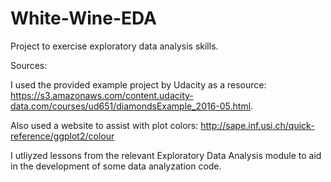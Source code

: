 # White-Wine-EDA
Project to exercise exploratory data analysis skills.

Sources:

I used the provided example project by Udacity as a resource: https://s3.amazonaws.com/content.udacity-data.com/courses/ud651/diamondsExample_2016-05.html.

Also used a website to assist with plot colors: http://sape.inf.usi.ch/quick-reference/ggplot2/colour

I utliyzed lessons from the relevant Exploratory Data Analysis module to aid in the development of some data analyzation code.
